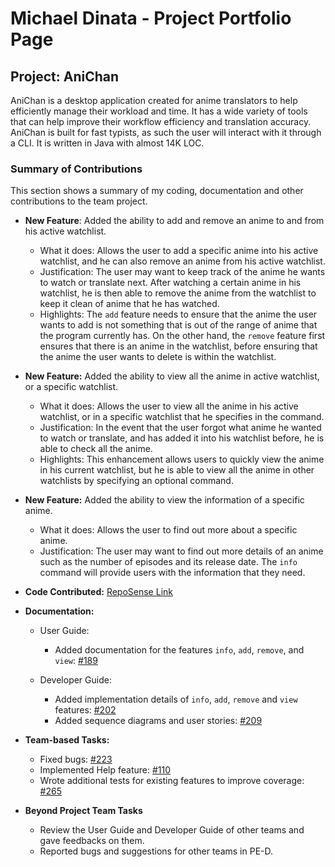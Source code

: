 # Michael Dinata - Project Portfolio Page

## Project: AniChan
AniChan is a desktop application created for anime translators to help efficiently manage their workload and time. It has a wide variety of tools that can help improve their workflow efficiency and translation accuracy. AniChan is built for fast typists, as such the user will interact with it through a CLI. It is written in Java with almost 14K LOC.

### Summary of Contributions
This section shows a summary of my coding, documentation and other contributions to the team project.

*   **New Feature**: Added the ability to add and remove an anime to and from his active watchlist.
    *   What it does: Allows the user to add a specific anime into his active watchlist, and he can also remove an anime from his active watchlist.
    *   Justification: The user may want to keep track of the anime he wants to watch or translate next. After watching a certain anime in his watchlist, he is then able to remove the anime from the watchlist to keep it clean of anime that he has watched.
    *   Highlights: The `add` feature needs to ensure that the anime the user wants to add is not something that is out of the range of anime that the program currently has. On the other hand, the `remove` feature first ensures that there is an anime in the watchlist, before ensuring that the anime the user wants to delete is within the watchlist.

*   **New Feature:** Added the ability to view all the anime in active watchlist, or a specific watchlist.
    *   What it does: Allows the user to view all the anime in his active watchlist, or in a specific watchlist that he specifies in the command.
    *   Justification: In the event that the user forgot what anime he wanted to watch or translate, and has added it into his watchlist before, he is able to check all the anime.
    *   Highlights: This enhancement allows users to quickly view the anime in his current watchlist, but he is able to view all the anime in other watchlists by specifying an optional command.

*   **New Feature:** Added the ability to view the information of a specific anime.
    *   What it does: Allows the user to find out more about a specific anime.
    *   Justification: The user may want to find out more details of an anime such as the number of episodes and its release date. The `info` command will provide users with the information that they need.

*   **Code Contributed:** [RepoSense Link](https://nus-cs2113-ay2021s1.github.io/tp-dashboard/#breakdown=true&search=michaeldinata&sort=groupTitle&sortWithin=title&since=2020-09-27&timeframe=commit&mergegroup=&groupSelect=groupByRepos&checkedFileTypes=docs~functional-code~test-code~other&tabOpen=true&tabType=authorship&tabAuthor=michaeldinata&tabRepo=AY2021S1-CS2113T-F12-2%2Ftp%5Bmaster%5D&authorshipIsMergeGroup=false&authorshipFileTypes=docs~functional-code~test-code~other)

*   **Documentation:**
    *   User Guide:
        *   Added documentation for the features `info`, `add`, `remove`, and `view`: [#189](https://github.com/AY2021S1-CS2113T-F12-2/tp/pull/189)

    *   Developer Guide:
        *   Added implementation details of `info`, `add`, `remove` and `view` features: [#202](https://github.com/AY2021S1-CS2113T-F12-2/tp/pull/202)
        *   Added sequence diagrams and user stories: [#209](https://github.com/AY2021S1-CS2113T-F12-2/tp/pull/209)

*   **Team-based Tasks:**
    *   Fixed bugs: [#223](https://github.com/AY2021S1-CS2113T-F12-2/tp/pull/223)
    *   Implemented Help feature: [#110](https://github.com/AY2021S1-CS2113T-F12-2/tp/pull/110)
    *   Wrote additional tests for existing features to improve coverage: [#265](https://github.com/AY2021S1-CS2113T-F12-2/tp/pull/265)

*   **Beyond Project Team Tasks**
    *   Review the User Guide and Developer Guide of other teams and gave feedbacks on them.
    *   Reported bugs and suggestions for other teams in PE-D.
